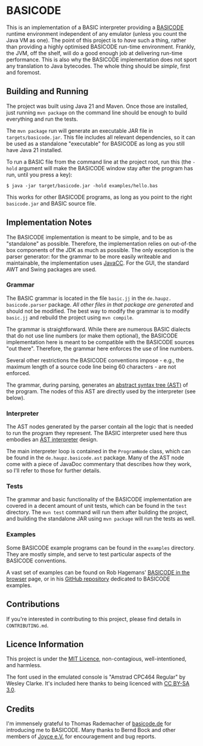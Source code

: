 # BASICODE

This is an implementation of a BASIC interpreter providing a [BASICODE](https://en.wikipedia.org/wiki/BASICODE)
runtime environment independent of any emulator (unless you count the Java VM as
one). The point of this project is to _have_ such a thing, rather than 
providing a highly optimised BASICODE run-time environment. Frankly, the JVM,
off the shelf, will do a good enough job at delivering run-time performance. 
This is also why the BASICODE implementation does not sport any translation 
to Java bytecodes. The whole thing should be _simple_, first and foremost.

## Building and Running

The project was built using Java 21 and Maven. Once those are installed, just 
running `mvn package` on the command line should be enough to build 
everything and run the tests.

The `mvn package` run will generate an executable JAR file in 
`targets/basicode.jar`. This file includes all relevant dependencies, so it 
can be used as a standalone "executable" for BASICODE as long as you still 
have Java 21 installed.

To run a BASIC file from the command line at the project root, run this (the 
`-hold` argument will make the BASICODE window stay after the program has 
run, until you press a key):

```
$ java -jar target/basicode.jar -hold examples/hello.bas 
```

This works for other BASICODE programs, as long as you point to the right 
`basicode.jar` and BASIC source file.

## Implementation Notes

The BASICODE implementation is meant to be simple, and to be as "standalone" 
as possible. Therefore, the implementation relies on out-of-the box 
components of the JDK as much as possible. The only exception is the parser 
generator: for the grammar to be more easily writeable and maintainable, the 
implementation uses [JavaCC](https://javacc.github.io/javacc/). For the GUI, 
the standard AWT and Swing packages are used.

### Grammar

The BASIC grammar is located in the file `basic.jj` in the `de.haupz.
basicode.parser` package. _All other files in that package are generated_ 
and should not be modified. The best way to modify the grammar is to modify 
`basic.jj` and rebuild the project using `mvn compile`.

The grammar is straightforward. While there are numerous BASIC dialects that 
do not use line numbers (or make them optional), the BASICODE implementation 
here is meant to be compatible with the BASICODE sources "out there". 
Therefore, the grammar here enforces the use of line numbers.

Several other restrictions the BASICODE conventions impose - e.g., the 
maximum length of a source code line being 60 characters - are not enforced.

The grammar, during parsing, generates an [abstract syntax tree (AST)](https://en.wikipedia.org/wiki/Abstract_syntax_tree)
of the program. The nodes of this AST are directly used by the interpreter 
(see below).

### Interpreter

The AST nodes generated by the parser contain all the logic that is needed 
to run the program they represent. The BASIC interpreter used here thus 
embodies an [AST interpreter](https://en.wikipedia.org/wiki/Interpreter_(computing)#Abstract_syntax_tree_interpreters)
design.

The main interpreter loop is contained in the `ProgramNode` class, which can 
be found in the `de.haupz.basicode.ast` package. Many of the AST node 
come with a piece of JavaDoc commentary that describes how they work, so 
I'll refer to those for further details.

### Tests

The grammar and basic functionality of the BASICODE implementation are 
covered in a decent amount of unit tests, which can be found in the `test` 
directory. The `mvn test` command will run them after building the project, 
and building the standalone JAR using `mvn package` will run the tests as 
well.

### Examples

Some BASICODE example programs can be found in the `examples` directory. 
They are mostly simple, and serve to test particular aspects of the BASICODE 
conventions.

A vast set of examples can be found on Rob Hagemans' [BASICODE in the browser](http://robhagemans.github.io/basicode/)
page, or in his [GitHub repository](https://github.com/robhagemans/basicode) 
dedicated to BASICODE examples.

## Contributions

If you're interested in contributing to this project, please find details in 
`CONTRIBUTING.md`.

## Licence Information

This project is under the [MIT Licence](https://mit-license.org/), 
non-contagious, well-intentioned, and harmless.

The font used in the emulated console is "Amstrad CPC464 Regular" by Wesley 
Clarke. It's included here thanks to being licenced with [CC BY-SA 3.0](https://creativecommons.org/licenses/by-sa/3.0/).

## Credits

I'm immensely grateful to Thomas Rademacher of [basicode.de](https://basicode.de/)
for introducing me to BASICODE. Many thanks to Bernd Bock and other members of
[Joyce e.V.](https://joyce.de/) for encouragement and bug reports.
